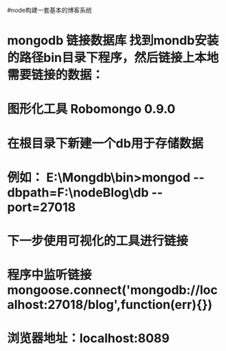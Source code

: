 #node构建一套基本的博客系统

# mongodb  链接数据库    找到mondb安装的路径bin目录下程序，然后链接上本地需要链接的数据：
# 图形化工具  Robomongo 0.9.0 
# 在根目录下新建一个db用于存储数据
# 例如：  E:\Mongdb\bin>mongod --dbpath=F:\nodeBlog\db --port=27018
# 下一步使用可视化的工具进行链接
# 程序中监听链接   mongoose.connect('mongodb://localhost:27018/blog',function(err){})
# 浏览器地址：localhost:8089
